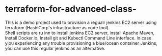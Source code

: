 # terraform-for-advanced-class-
This is a demo project used to provision a regualr jenkins EC2 server using terraform (HashiCorp's infrastructure as code tool).  
Shell scripts are ru inn to install jenkins EC2 server, install Apache Maven, Install Docker.io, Install git and Kubectl Command Line interface. 
In case yiou experiencing any trouble provisioning a blue/ocean container Jenkins, you can use this regular jenkins as an alternative.  
